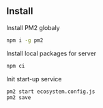 ## Install
Install PM2 globaly
```bash
npm i -g pm2
```
Install local packages for server
```bash
npm ci
```
Init start-up service
```bash
pm2 start ecosystem.config.js
pm2 save
```
